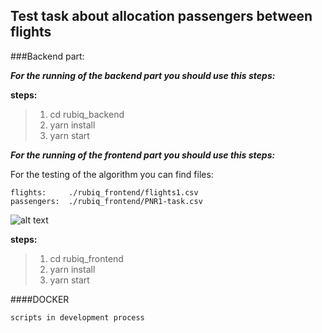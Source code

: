 ## Test task about allocation passengers between flights

###Backend part:

***For the running of the backend part you should use this steps:***

**steps:**
> 1. cd rubiq_backend
> 2. yarn install
> 3. yarn start

***For the running of the frontend part you should use this steps:***

For the testing of the algorithm you can find files:
```
flights:     ./rubiq_frontend/flights1.csv
passengers:  ./rubiq_frontend/PNR1-task.csv
```

![alt text](http://joxi.ru/4AklYMLtoWbVKr)

**steps:**
> 1. cd rubiq_frontend
> 2. yarn install
> 3. yarn start

####DOCKER

```
scripts in development process
```